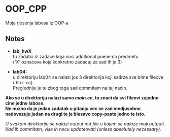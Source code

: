 # OOP_CPP
Moja rjesenja labosa iz OOP-a

## Notes

- **lab_hwX**\
tu zadatci iz zadace koja nosi additional poene na predmetu\
(*'X'* oznacava koja konkretno zadaca; za sad ih je 3)

- **lab04:**\
u direktoriju lab04 se nalazi jos 3 direktorija koji sadrze sve bitne fileove (.hh i .cc).\
Preglednije je te zbog toga sad commitam na taj nacin.


**Ako se u direktoriju nalazi samo *main.cc*, to znaci da svi fileovi zajedno cine jedne labose.\
Ne nuzno da je jedan zadatak u pitanju vec se zad medjusobno nadovezuju jedan na drugi te je blesavo copy-paste jedno te isto.**


*U svakom direktoriju se nalazi output.md file u kojem se nalaze moji outputi. Kad ih commitam, vise ih necu updateovati (unless absolutely necessary).*
